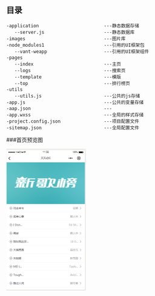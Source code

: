 目录
------
    -application                        ---静态数据存储
       --server.js                      ---静态数据库  
    -images                             ---图片库
    -node_modules1                      ---引用的UI框架包
       --vant-weapp                     ---引用的UI框架组件   
    -pages
       --index                          ---主页    
       --logs                           ---搜索页
       --template                       ---模版
       --top                            ---排行榜页  
    -utils
       --utils.js                       ---公共的js存储
    -app.js                             ---公共的变量存储  
    -aap.json                           ---
    -app.wxss                           ---全局的样式存储
    -project.config.json                ---项目配置文件
    -sitemap.json                       ---全局配置文件

###首页预览图

![](https://raw.githubusercontent.com/MyGitHub-self/Mydemo/master/music/%5BN82OT4ZYFB%5B%5B%24TKGZ52ZL5.png)
